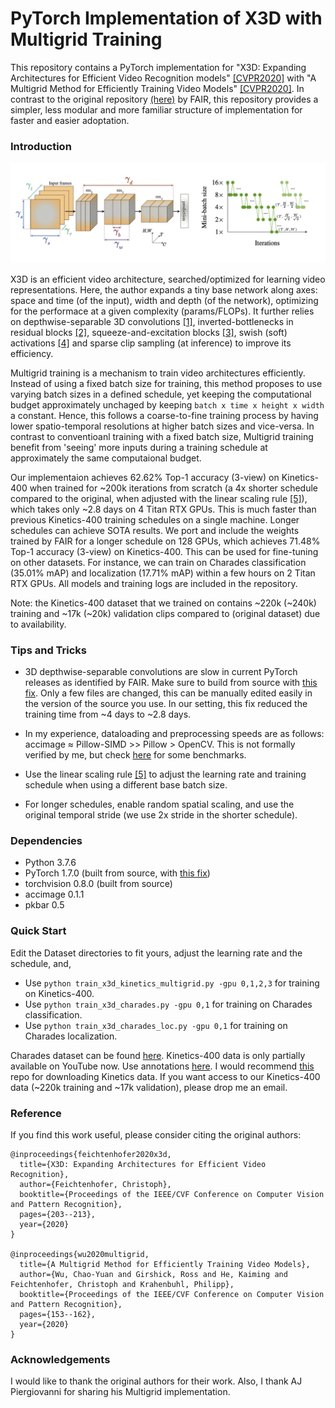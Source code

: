 # PyTorch Implementation of X3D with Multigrid Training

This repository contains a PyTorch implementation for "X3D: Expanding Architectures for Efficient Video Recognition models" [[CVPR2020]](http://openaccess.thecvf.com/content_CVPR_2020/papers/Feichtenhofer_X3D_Expanding_Architectures_for_Efficient_Video_Recognition_CVPR_2020_paper.pdf) with "A Multigrid Method for Efficiently Training Video Models" [[CVPR2020]](http://openaccess.thecvf.com/content_CVPR_2020/papers/Wu_A_Multigrid_Method_for_Efficiently_Training_Video_Models_CVPR_2020_paper.pdf). In contrast to the original repository [(here)](https://github.com/facebookresearch/SlowFast) by FAIR, this repository provides a simpler, less modular and more familiar structure of implementation for faster and easier adoptation. 

### Introduction

<img src="./fig/fig.png" width="1000">

X3D is an efficient video architecture, searched/optimized for learning video representations. Here, the author expands a tiny base network along axes: space and time (of the input), width and depth (of the network), optimizing for the performace at a given complexity (params/FLOPs). It further relies on depthwise-separable 3D convolutions [[1]](https://arxiv.org/pdf/1704.04861.pdf), inverted-bottlenecks in residual blocks [[2]](https://openaccess.thecvf.com/content_cvpr_2018/papers/Sandler_MobileNetV2_Inverted_Residuals_CVPR_2018_paper.pdf), squeeze-and-excitation blocks [[3]](https://openaccess.thecvf.com/content_cvpr_2018/papers/Hu_Squeeze-and-Excitation_Networks_CVPR_2018_paper.pdf), swish (soft) activations [[4]](https://arxiv.org/pdf/1710.05941;%20http://arxiv.org/abs/1710.05941.pdf) and sparse clip sampling (at inference) to improve its efficiency.

Multigrid training is a mechanism to train video architectures efficiently. Instead of using a fixed batch size for training, this method proposes to use varying batch sizes in a defined schedule, yet keeping the computational budget approximately unchaged by keeping `batch x time x height x width` a constant. Hence, this follows a coarse-to-fine training process by having lower spatio-temporal resolutions at higher batch sizes and vice-versa. In contrast to conventioanl training with a fixed batch size, Multigrid training benefit from 'seeing' more inputs during a training schedule at approximately the same computaional budget.

Our implementaion achieves 62.62% Top-1 accuracy (3-view) on Kinetics-400 when trained for ~200k iterations from scratch (a 4x shorter schedule compared to the original, when adjusted with the linear scaling rule [[5]](https://arxiv.org/pdf/1706.02677.pdf%5B3%5D%20ImageNet)), which takes only ~2.8 days on 4 Titan RTX GPUs. This is much faster than previous Kinetics-400 training schedules on a single machine. Longer schedules can achieve SOTA results. We port and include the weights trained by FAIR for a longer schedule on 128 GPUs, which achieves 71.48% Top-1 accuracy (3-view) on Kinetics-400. This can be used for fine-tuning on other datasets. For instance, we can train on Charades classification (35.01% mAP) and localization (17.71% mAP) within a few hours on 2 Titan RTX GPUs. All models and training logs are included in the repository. 

Note: the Kinetics-400 dataset that we trained on contains ~220k (~240k) training and ~17k (~20k) validation clips compared to (original dataset) due to availability. 


### Tips and Tricks

- 3D depthwise-separable convolutions are slow in current PyTorch releases as identified by FAIR. Make sure to build from source with [this fix](https://github.com/pytorch/pytorch/pull/40801). Only a few files are changed, this can be manually edited easily in the version of the source you use. In our setting, this fix reduced the training time from ~4 days to ~2.8 days.

- In my experience, dataloading and preprocessing speeds are as follows: accimage ≈ Pillow-SIMD >> Pillow > OpenCV. This is not formally verified by me, but check [here](https://python-pillow.org/pillow-perf) for some benchmarks.

- Use the linear scaling rule [[5]](https://arxiv.org/pdf/1706.02677.pdf%5B3%5D%20ImageNet) to adjust the learning rate and training schedule when using a different base batch size.

- For longer schedules, enable random spatial scaling, and use the original temporal stride (we use 2x stride in the shorter schedule).

### Dependencies

- Python 3.7.6
- PyTorch 1.7.0 (built from source, with [this fix](https://github.com/pytorch/pytorch/pull/40801))
- torchvision 0.8.0 (built from source)
- accimage 0.1.1
- pkbar 0.5

### Quick Start

Edit the Dataset directories to fit yours, adjust the learning rate and the schedule, and,

- Use `python train_x3d_kinetics_multigrid.py -gpu 0,1,2,3` for training on Kinetics-400.
- Use `python train_x3d_charades.py -gpu 0,1` for training on Charades classification.
- Use `python train_x3d_charades_loc.py -gpu 0,1` for training on Charades localization.

Charades dataset can be found [here](http://vuchallenge.org/charades.html). Kinetics-400 data is only partially available on YouTube now. Use annotations [here](https://github.com/Showmax/kinetics-downloader). I would recommend [this](https://github.com/Showmax/kinetics-downloader) repo for downloading Kinetics data. If you want access to our Kinetics-400 data (~220k training and ~17k validation), please drop me an email.

### Reference

If you find this work useful, please consider citing the original authors:
```
@inproceedings{feichtenhofer2020x3d,
  title={X3D: Expanding Architectures for Efficient Video Recognition},
  author={Feichtenhofer, Christoph},
  booktitle={Proceedings of the IEEE/CVF Conference on Computer Vision and Pattern Recognition},
  pages={203--213},
  year={2020}
}

@inproceedings{wu2020multigrid,
  title={A Multigrid Method for Efficiently Training Video Models},
  author={Wu, Chao-Yuan and Girshick, Ross and He, Kaiming and Feichtenhofer, Christoph and Krahenbuhl, Philipp},
  booktitle={Proceedings of the IEEE/CVF Conference on Computer Vision and Pattern Recognition},
  pages={153--162},
  year={2020}
}
```

### Acknowledgements

I would like to thank the original authors for their work. Also, I thank AJ Piergiovanni for sharing his Multigrid implementation.

